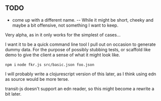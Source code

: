 ## TODO
- come up with a different name. 
-- While it might be short, cheeky and maybe a bit offensive, not something I want to keep.

Very alpha, as in it only works for the simplest of cases...

I want it to be a quick command line tool I pull out on occasion to generate dummy data.
For the purpose of possibly stubbing tests, or scaffold like demo to give the client a sense of what it might look like.

`npm i`
`node fkr.js src/basic.json foo.json`

I will probably write a clojurescript version of this later, 
as I think using edn as source would be more terse.

transit-js doesn't support an edn reader, so this might become a rewrite a bit later.
